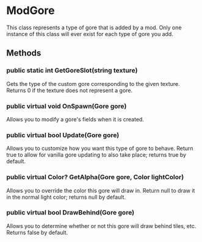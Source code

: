 # ModGore

This class represents a type of gore that is added by a mod. Only one instance of this class will ever exist for each type of gore you add.

## Methods

### public static int GetGoreSlot(string texture)

Gets the type of the custom gore corresponding to the given texture. Returns 0 if the texture does not represent a gore.

### public virtual void OnSpawn(Gore gore)

Allows you to modify a gore's fields when it is created.

### public virtual bool Update(Gore gore)

Allows you to customize how you want this type of gore to behave. Return true to allow for vanilla gore updating to also take place; returns true by default.

### public virtual Color? GetAlpha(Gore gore, Color lightColor)

Allows you to override the color this gore will draw in. Return null to draw it in the normal light color; returns null by default.

### public virtual bool DrawBehind(Gore gore)

Allows you to determine whether or not this gore will draw behind tiles, etc. Returns false by default.